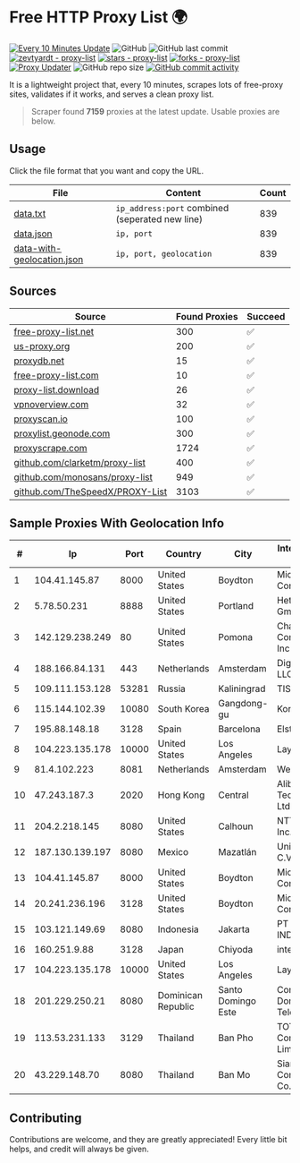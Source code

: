 
# Free HTTP Proxy List 🌍

[![Every 10 Minutes Update](https://github.com/mertguvencli/http-proxy-list/actions/workflows/main.yml/badge.svg?branch=main)](https://github.com/mertguvencli/http-proxy-list/actions/workflows/main.yml)
![GitHub](https://img.shields.io/github/license/mertguvencli/http-proxy-list)
![GitHub last commit](https://img.shields.io/github/last-commit/mertguvencli/http-proxy-list)
[![zevtyardt - proxy-list](https://img.shields.io/static/v1?label=zevtyardt&message=proxy-list&color=blue&logo=github)](https://github.com/zevtyardt/proxy-list "Go to GitHub repo")
[![stars - proxy-list](https://img.shields.io/github/stars/zevtyardt/proxy-list?style=social)](https://github.com/zevtyardt/proxy-list)
[![forks - proxy-list](https://img.shields.io/github/forks/zevtyardt/proxy-list?style=social)](https://github.com/zevtyardt/proxy-list)
[![Proxy Updater](https://github.com/zevtyardt/proxy-list/workflows/Proxy%20Updater/badge.svg)](https://github.com/zevtyardt/proxy-list/actions?query=workflow:"Proxy+Updater")
![GitHub repo size](https://img.shields.io/github/repo-size/zevtyardt/proxy-list)
[![GitHub commit activity](https://img.shields.io/github/commit-activity/m/zevtyardt/proxy-list?logo=commits)](https://github.com/zevtyardt/proxy-list/commits/main)

It is a lightweight project that, every 10 minutes, scrapes lots of free-proxy sites, validates if it works, and serves a clean proxy list.

> Scraper found **7159** proxies at the latest update. Usable proxies are below.

## Usage

Click the file format that you want and copy the URL.

|File|Content|Count|
|----|-------|-----|
|[data.txt](https://raw.githubusercontent.com/mertguvencli/http-proxy-list/main/proxy-list/data.txt)|`ip_address:port` combined (seperated new line)|839|
|[data.json](https://raw.githubusercontent.com/mertguvencli/http-proxy-list/main/proxy-list/data.json)|`ip, port`|839|
|[data-with-geolocation.json](https://raw.githubusercontent.com/mertguvencli/http-proxy-list/main/proxy-list/data-with-geolocation.json)|`ip, port, geolocation`|839|

## Sources

|Source|Found Proxies|Succeed|
|------|-------------|-------|
|[free-proxy-list.net](https://free-proxy-list.net)|300|✅|
|[us-proxy.org](https://www.us-proxy.org)|200|✅|
|[proxydb.net](http://proxydb.net)|15|✅|
|[free-proxy-list.com](https://free-proxy-list.com/?page=&port=&type%5B%5D=http&type%5B%5D=https&up_time=0&search=Search)|10|✅|
|[proxy-list.download](https://www.proxy-list.download/HTTP)|26|✅|
|[vpnoverview.com](https://vpnoverview.com/privacy/anonymous-browsing/free-proxy-servers)|32|✅|
|[proxyscan.io](https://www.proxyscan.io)|100|✅|
|[proxylist.geonode.com](https://proxylist.geonode.com/api/proxy-list?limit=300&page=1&sort_by=lastChecked&sort_type=desc&protocols=http,https)|300|✅|
|[proxyscrape.com](https://api.proxyscrape.com/v2/?request=displayproxies&protocol=http&timeout=10000&country=all&ssl=all&anonymity=all)|1724|✅|
|[github.com/clarketm/proxy-list](https://raw.githubusercontent.com/clarketm/proxy-list/master/proxy-list-raw.txt)|400|✅|
|[github.com/monosans/proxy-list](https://raw.githubusercontent.com/monosans/proxy-list/main/proxies/http.txt)|949|✅|
|[github.com/TheSpeedX/PROXY-List](https://raw.githubusercontent.com/TheSpeedX/PROXY-List/master/http.txt)|3103|✅|


## Sample Proxies With Geolocation Info

|#|Ip|Port|Country|City|Internet Service Provider|
|-|--|----|-------|----|-------------------------|
|1|104.41.145.87|8000|United States|Boydton|Microsoft Corporation|
|2|5.78.50.231|8888|United States|Portland|Hetzner Online GmbH|
|3|142.129.238.249|80|United States|Pomona|Charter Communications Inc|
|4|188.166.84.131|443|Netherlands|Amsterdam|DigitalOcean, LLC|
|5|109.111.153.128|53281|Russia|Kaliningrad|TIS-DIALOG|
|6|115.144.102.39|10080|South Korea|Gangdong-gu|Korea Telecom|
|7|195.88.148.18|3128|Spain|Barcelona|Elstir S.L.|
|8|104.223.135.178|10000|United States|Los Angeles|LayerHost|
|9|81.4.102.223|8081|Netherlands|Amsterdam|WeservIT|
|10|47.243.187.3|2020|Hong Kong|Central|Alibaba (US) Technology Co., Ltd.|
|11|204.2.218.145|8080|United States|Calhoun|NTT America, Inc.|
|12|187.130.139.197|8080|Mexico|Mazatlán|Uninet S.A. de C.V.|
|13|104.41.145.87|8000|United States|Boydton|Microsoft Corporation|
|14|20.241.236.196|3128|United States|Boydton|Microsoft Corporation|
|15|103.121.149.69|8080|Indonesia|Jakarta|PT EMERIO INDONESIA|
|16|160.251.9.88|3128|Japan|Chiyoda|interQ|
|17|104.223.135.178|10000|United States|Los Angeles|LayerHost|
|18|201.229.250.21|8080|Dominican Republic|Santo Domingo Este|Compañía Dominicana de Teléfonos S. A.|
|19|113.53.231.133|3129|Thailand|Ban Pho|TOT Public Company Limited|
|20|43.229.148.70|8080|Thailand|Ban Mo|Siamdata Communication Co.|



## Contributing

Contributions are welcome, and they are greatly appreciated! Every
little bit helps, and credit will always be given.

